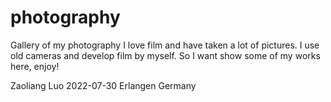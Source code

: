 # photography
Gallery of my photography
I love film and have taken a lot of pictures. I use old cameras and develop film by myself. So I want show some of my works here, enjoy!

Zaoliang Luo
2022-07-30 Erlangen Germany
